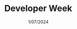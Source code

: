 ---
date: 1/07/2024
city: Nürnberg
country: Germany
title: Developer Week
url: https://www.developer-week.de/
---